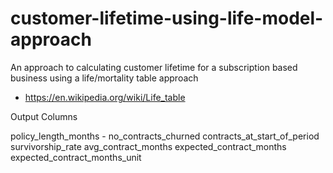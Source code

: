 # customer-lifetime-using-life-model-approach
An approach to calculating customer lifetime for a subscription based business using a life/mortality table approach

- https://en.wikipedia.org/wiki/Life_table

Output Columns

policy_length_months - 
no_contracts_churned
contracts_at_start_of_period
survivorship_rate
avg_contract_months
expected_contract_months
expected_contract_months_unit
